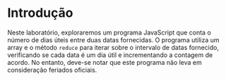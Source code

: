 # Introdução

Neste laboratório, exploraremos um programa JavaScript que conta o número de dias úteis entre duas datas fornecidas. O programa utiliza um array e o método `reduce` para iterar sobre o intervalo de datas fornecido, verificando se cada data é um dia útil e incrementando a contagem de acordo. No entanto, deve-se notar que este programa não leva em consideração feriados oficiais.
